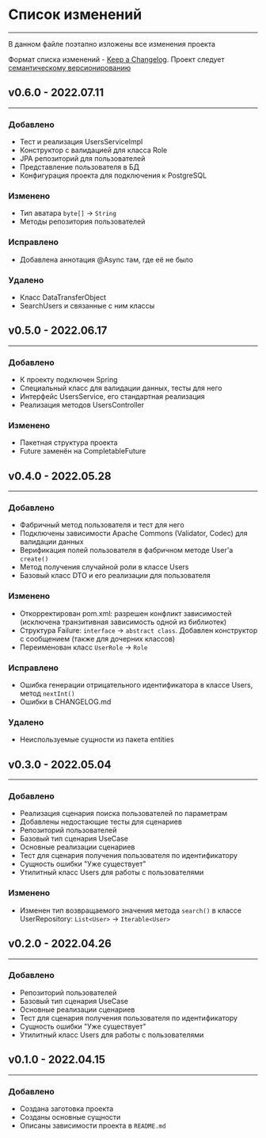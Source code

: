# Список изменений
___
В данном файле поэтапно изложены все изменения проекта

Формат списка изменений - [Keep a Changelog](https://keepachangelog.com/ru/1.0.0/). Проект следует [семантическому версионированию](https://semver.org/lang/ru/)

## v0.6.0 - 2022.07.11

___
### Добавлено

- Тест и реализация UsersServiceImpl
- Конструктор с валидацией для класса Role
- JPA репозиторий для пользователей
- Представление пользователя в БД
- Конфигурация проекта для подключения к PostgreSQL

### Изменено

- Тип аватара `byte[]` → `String`
- Методы репозитория пользователей

### Исправлено

- Добавлена аннотация @Async там, где её не было

### Удалено

- Класс DataTransferObject
- SearchUsers и связанные с ним классы

## v0.5.0 - 2022.06.17

___
### Добавлено

- К проекту подключен Spring
- Специальный класс для валидации данных, тесты для него
- Интерфейс UsersService, его стандартная реализация
- Реализация методов UsersController

### Изменено

- Пакетная структура проекта
- Future заменён на CompletableFuture


## v0.4.0 - 2022.05.28

___
### Добавлено

- Фабричный метод пользователя и тест для него
- Подключены зависимости Apache Commons (Validator, Codec) для валидации данных
- Верификация полей пользователя в фабричном методе User'a `create()`
- Метод получения случайной роли в классе Users
- Базовый класс DTO и его реализации для пользователя

### Изменено

- Откорректирован pom.xml: разрешен конфликт зависимостей (исключена транзитивная зависимость одной из библиотек)
- Структура Failure: `interface` → `abstract class`. Добавлен конструктор с сообщением (также для дочерних классов)
- Переименован класс `UserRole` → `Role`

### Исправлено

- Ошибка генерации отрицательного идентификатора в классе Users, метод `nextInt()`
- Ошибки в CHANGELOG.md

### Удалено

- Неиспользуемые сущности из пакета entities

## v0.3.0 - 2022.05.04
___
### Добавлено

- Реализация сценария поиска пользователей по параметрам
- Добавлены недостающие тесты для сценариев
- Репозиторий пользователей
- Базовый тип сценария UseCase
- Основные реализации сценариев
- Тест для сценария получения пользователя по идентификатору
- Сущность ошибки "Уже существует"
- Утилитный класс Users для работы с пользователями

### Изменено

- Изменен тип возвращаемого значения метода `search()` в классе UserRepository: `List<User>` → `Iterable<User>`

## v0.2.0 - 2022.04.26
___
### Добавлено

- Репозиторий пользователей
- Базовый тип сценария UseCase
- Основные реализации сценариев
- Тест для сценария получения пользователя по идентификатору
- Сущность ошибки "Уже существует"
- Утилитный класс Users для работы с пользователями

## v0.1.0 - 2022.04.15
___
### Добавлено

- Создана заготовка проекта
- Созданы основные сущности
- Описаны зависимости проекта в `README.md`